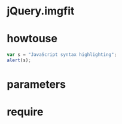 
# jQuery.imgfit


# howtouse
  ```javascript
  var s = "JavaScript syntax highlighting";
  alert(s);
  ```

# parameters

# require





